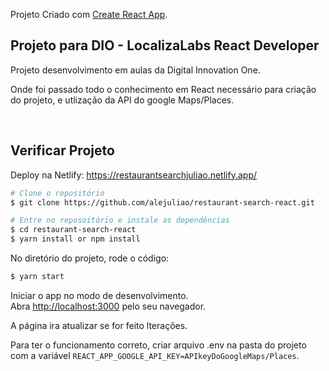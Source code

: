 Projeto Criado com  [Create React App](https://github.com/facebook/create-react-app).
## Projeto para DIO - LocalizaLabs React Developer

Projeto desenvolvimento em aulas da Digital Innovation One.

Onde foi passado todo o conhecimento em React necessário para criação do projeto, e utlização da API do google Maps/Places.

<br/>

## Verificar Projeto 

Deploy na Netlify: https://restaurantsearchjuliao.netlify.app/

```bash
# Clone o repositório
$ git clone https://github.com/alejuliao/restaurant-search-react.git

# Entre no reposoitório e instale as dependências
$ cd restaurant-search-react
$ yarn install or npm install
```
No diretório do projeto, rode o código:

 ```bash
 $ yarn start
 ```

Iniciar o app no modo de desenvolvimento.<br />
Abra [http://localhost:3000](http://localhost:3000) pelo seu navegador.

A página ira atualizar se for feito lterações.<br />

Para ter o funcionamento correto, criar arquivo .env na pasta do projeto com a variável `REACT_APP_GOOGLE_API_KEY=APIkeyDoGoogleMaps/Places`.<br />




